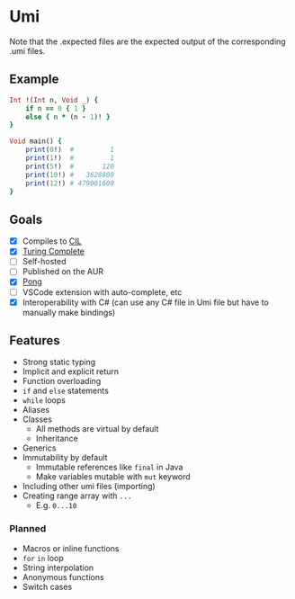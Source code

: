 # Umi

Note that the .expected files are the expected output of the corresponding .umi files.

## Example

```rb
Int !(Int n, Void _) {
    if n == 0 { 1 }
    else { n * (n - 1)! }
}

Void main() {
    print(0!)  #         1
    print(1!)  #         1
    print(5!)  #       120
    print(10!) #   3628800
    print(12!) # 479001600
}
```

## Goals

-   [x] Compiles to [CIL](https://en.wikipedia.org/wiki/Common_Intermediate_Language)
-   [x] [Turing Complete](https://github.com/kowasaur/umi/blob/main/examples/rule110.umi)
-   [ ] Self-hosted
-   [ ] Published on the AUR
-   [x] [Pong](https://github.com/kowasaur/umi/tree/main/examples/pong)
-   [ ] VSCode extension with auto-complete, etc
-   [x] Interoperability with C# (can use any C# file in Umi file but have to manually make bindings)

## Features

<!-- TODO: Choose stuff that you would actually want to present -->

-   Strong static typing
-   Implicit and explicit return
-   Function overloading
-   `if` and `else` statements
-   `while` loops
-   Aliases
-   Classes
    -   All methods are virtual by default
    -   Inheritance
-   Generics
-   Immutability by default
    -   Immutable references like `final` in Java
    -   Make variables mutable with `mut` keyword
-   Including other umi files (importing)
-   Creating range array with `...`
    -   E.g. `0...10`

### Planned

-   Macros or inline functions
-   `for` `in` loop
-   String interpolation
-   Anonymous functions
-   Switch cases
